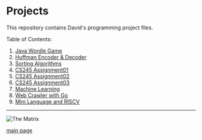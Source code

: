 # Projects

This repository contains David's programming project files.

Table of Contents:  

1. [Java Wordle Game](https://github.com/shooby-d/projects/tree/main/Wordle)  
2. [Huffman Encoder & Decoder](https://github.com/shooby-d/projects/tree/main/Huffman%20Encoder%20%26%20Decoder)  
3. [Sorting Algorithms](https://github.com/shooby-d/projects/tree/main/Sorting%20Algorithms)  
4. [CS245 Assignment01](https://github.com/shooby-d/projects/tree/main/MovieTags) 
5. [CS245 Assignment02](https://github.com/shooby-d/projects/tree/main/BusinessAnalyzer)  
6. [CS245 Assignment03](https://github.com/shooby-d/projects/tree/main/FriendsInAScandal) 
7. [Machine Learning](https://github.com/shooby-d/projects/tree/main/ML)
8. [Web Crawler with Go](https://github.com/shooby-d/projects/tree/main/Go%20Web%20Crawler)
9. [Mini Language and RISCV](https://github.com/shooby-d/projects/tree/main/Mini-Language%20and%20RISC-V%20Code%20Generator)  

_______________ 

![The Matrix](https://media.giphy.com/media/10zxDv7Hv5RF9C/giphy.gif)

[main page](https://github.com/shooby-d/projects)
